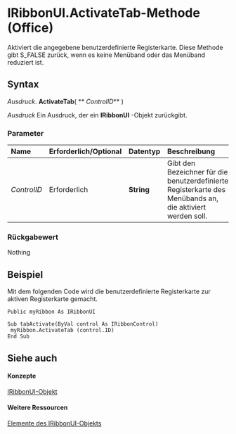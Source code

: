 
# IRibbonUI.ActivateTab-Methode (Office)

Aktiviert die angegebene benutzerdefinierte Registerkarte. Diese Methode gibt S_FALSE zurück, wenn es keine Menüband oder das Menüband reduziert ist.


## Syntax

 _Ausdruck_. **ActivateTab**( ** _ControlID_** )

 _Ausdruck_ Ein Ausdruck, der ein **IRibbonUI** -Objekt zurückgibt.


### Parameter



|**Name**|**Erforderlich/Optional**|**Datentyp**|**Beschreibung**|
|:-----|:-----|:-----|:-----|
| _ControlID_|Erforderlich|**String**|Gibt den Bezeichner für die benutzerdefinierte Registerkarte des Menübands an, die aktiviert werden soll.|

### Rückgabewert

Nothing


## Beispiel

Mit dem folgenden Code wird die benutzerdefinierte Registerkarte zur aktiven Registerkarte gemacht.


```
Public myRibbon As IRibbonUI 
 
Sub tabActivate(ByVal control As IRibbonControl) 
 myRibbon.ActivateTab (control.ID) 
End Sub
```


## Siehe auch


#### Konzepte


[IRibbonUI-Objekt](d323aa21-de74-e821-c914-db71ef3b9c5e.md)
#### Weitere Ressourcen


[Elemente des IRibbonUI-Objekts](http://msdn.microsoft.com/library/c6f6ec3b-3132-da29-ea08-70f20923d013%28Office.15%29.aspx)